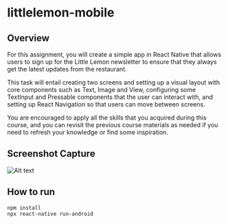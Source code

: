 # littlelemon-mobile

## Overview
For this assignment, you will create a simple app in React Native that allows users to sign up for the Little Lemon newsletter to ensure that they always get the latest updates from the restaurant.

This task will entail creating two screens and setting up a visual layout with core components such as Text, Image and View, configuring some TextInput and Pressable components that the user can interact with, and setting up React Navigation so that users can move between screens.

You are encouraged to apply all the skills that you acquired during this course, and you can revisit the previous course materials as needed if you need to refresh your knowledge or find some inspiration.

## Screenshot Capture
![Alt text](https://user-images.githubusercontent.com/10140561/205431922-085bf4c7-edb6-4465-9011-e7a820c9a87c.png "a title")

## How to run
```
npm install
npx react-native run-android
```
